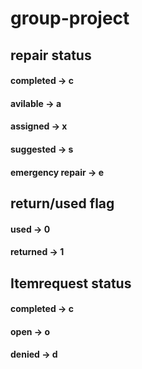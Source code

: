 # group-project
## repair status
#### completed -> c
#### avilable -> a
#### assigned -> x
#### suggested -> s
#### emergency repair -> e



## return/used flag
####  used -> 0
####  returned -> 1


## Itemrequest status
#### completed -> c
#### open -> o
#### denied -> d
